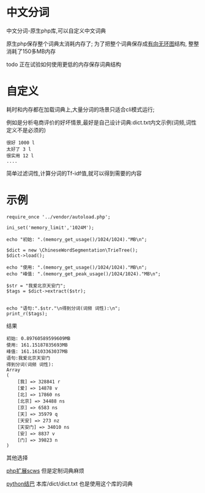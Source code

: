 中文分词
========
中文分词-原生php库,可以自定义中文词典



原生php保存整个词典太消耗内存了;
为了把整个词典保存成<a href="https://baike.baidu.com/item/%E6%9C%89%E5%90%91%E6%97%A0%E7%8E%AF%E5%9B%BE/10972513?fr=aladdin">有向无环图</a>结构,
整整消耗了150多MB内存

todo 正在试验如何使用更低的内存保存词典结构

自定义
========
耗时和内存都在加载词典上,大量分词的场景只适合cli模式运行;

例如是分析电商评价的好坏情景,最好是自己设计词典:dict.txt内文示例(词频,词性定义不是必须的)

    很好 1000 l
    太好了 3 l
    很实用 12 l
    ....
简单过滤词性,计算分词的Tf-idf值,就可以得到需要的内容

示例
========
    require_once '../vendor/autoload.php';
    
    ini_set('memory_limit','1024M');
    
    echo "初始: ".(memory_get_usage()/1024/1024)."MB\n";
    
    $dict = new \ChineseWordSegmentation\TrieTree();
    $dict->load();
    
    echo "使用: ".(memory_get_usage()/1024/1024)."MB\n";
    echo "峰值: ".(memory_get_peak_usage()/1024/1024)."MB\n";
    
    $str = "我爱北京天安门";
    $tags = $dict->extract($str);
    
    
    echo "语句:".$str."\n得到分词(词频 词性):\n";
    print_r($tags);

结果

    初始: 0.89760589599609MB
    使用: 161.15187835693MB
    峰值: 161.16103363037MB
    语句:我爱北京天安门
    得到分词(词频 词性):
    Array
    (
        [我] => 328841 r
        [爱] => 14878 v
        [北] => 17860 ns
        [北京] => 34488 ns
        [京] => 6583 ns
        [天] => 35979 q
        [天安] => 273 nz
        [天安门] => 34010 ns
        [安] => 8837 v
        [门] => 39823 n
    )


其他选择 

<a href="https://github.com/hightman/scws/">php扩展scws</a> 但是定制词典麻烦

<a href="https://github.com/fxsjy/jieba">python结巴</a> 本库/dict/dict.txt 也是使用这个库的词典

    